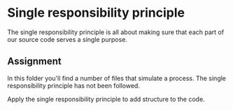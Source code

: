 # Single responsibility principle
The single responsibility principle is all about making sure that each part
of our source code serves a single purpose.

## Assignment
In this folder you'll find a number of files that simulate a process. The
single responsibility principle has not been followed.

Apply the single responsibility principle to add structure to the code.
